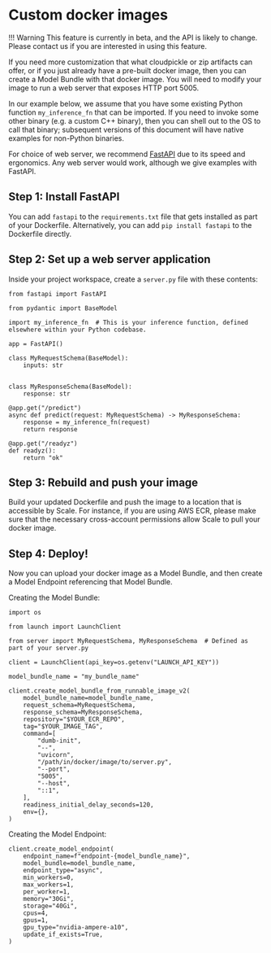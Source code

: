 # Custom docker images

!!! Warning
    This feature is currently in beta, and the API is likely to change. Please contact us if you are interested
    in using this feature.

If you need more customization that what cloudpickle or zip artifacts can offer, or if you just already have a pre-built
docker image, then you can create a Model Bundle with that docker image. You will need to modify your image to run a
web server that exposes HTTP port 5005.

In our example below, we assume that you have some existing Python function `my_inference_fn` that can be imported.
If you need to invoke some other binary (e.g. a custom C++ binary), then you can shell out to the OS to call that binary;
subsequent versions of this document will have native examples for non-Python binaries.

For choice of web server, we recommend [FastAPI](https://fastapi.tiangolo.com/lo/) due to its speed and ergonomics.
Any web server would work, although we give examples with FastAPI. 

## Step 1: Install FastAPI

You can add `fastapi` to the `requirements.txt` file that gets installed as part of your Dockerfile. Alternatively,
you can add `pip install fastapi` to the Dockerfile directly.

## Step 2: Set up a web server application

Inside your project workspace, create a `server.py` file with these contents:

```python3
from fastapi import FastAPI

from pydantic import BaseModel

import my_inference_fn  # This is your inference function, defined elsewhere within your Python codebase.

app = FastAPI()

class MyRequestSchema(BaseModel):
    inputs: str


class MyResponseSchema(BaseModel):
    response: str

@app.get("/predict")
async def predict(request: MyRequestSchema) -> MyResponseSchema:
    response = my_inference_fn(request)
    return response

@app.get("/readyz")
def readyz():
    return "ok"
```

## Step 3: Rebuild and push your image

Build your updated Dockerfile and push the image to a location that is accessible by Scale. For instance, if you are
using AWS ECR, please make sure that the necessary cross-account permissions allow Scale to pull your docker image.

## Step 4: Deploy!

Now you can upload your docker image as a Model Bundle, and then create a Model Endpoint referencing that Model Bundle.

Creating the Model Bundle:
```python3
import os

from launch import LaunchClient

from server import MyRequestSchema, MyResponseSchema  # Defined as part of your server.py

client = LaunchClient(api_key=os.getenv("LAUNCH_API_KEY"))

model_bundle_name = "my_bundle_name"

client.create_model_bundle_from_runnable_image_v2(
    model_bundle_name=model_bundle_name,
    request_schema=MyRequestSchema,
    response_schema=MyResponseSchema,
    repository="$YOUR_ECR_REPO",
    tag="$YOUR_IMAGE_TAG",
    command=[
        "dumb-init",
        "--",
        "uvicorn",
        "/path/in/docker/image/to/server.py",
        "--port",
        "5005",
        "--host",
        "::1",
    ],
    readiness_initial_delay_seconds=120,
    env={},
)
```

Creating the Model Endpoint:
```python3
client.create_model_endpoint(
    endpoint_name=f"endpoint-{model_bundle_name}",
    model_bundle=model_bundle_name,
    endpoint_type="async",
    min_workers=0,
    max_workers=1,
    per_worker=1,
    memory="30Gi",
    storage="40Gi",
    cpus=4,
    gpus=1,
    gpu_type="nvidia-ampere-a10",
    update_if_exists=True,
)
```
